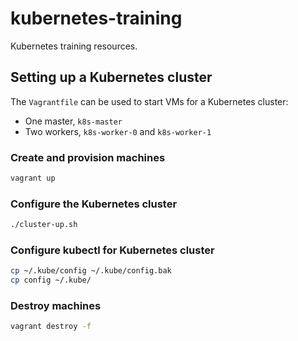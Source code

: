 # kubernetes-training

Kubernetes training resources.

## Setting up a Kubernetes cluster

The `Vagrantfile` can be used to start VMs for a Kubernetes cluster:

- One master, `k8s-master`
- Two workers, `k8s-worker-0` and `k8s-worker-1`

### Create and provision machines

```sh
vagrant up
```

### Configure the Kubernetes cluster

```sh
./cluster-up.sh
```

### Configure kubectl for Kubernetes cluster

```sh
cp ~/.kube/config ~/.kube/config.bak
cp config ~/.kube/
```


### Destroy machines

```sh
vagrant destroy -f
```

